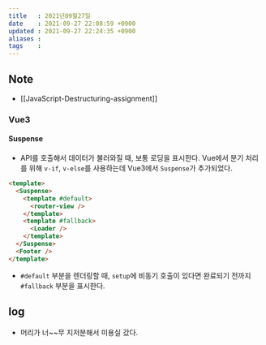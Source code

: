 ```yaml
---
title   : 2021년09월27일 
date    : 2021-09-27 22:08:59 +0900
updated : 2021-09-27 22:24:35 +0900
aliases : 
tags    : 
---
```

## Note  
- [[JavaScript-Destructuring-assignment]]

### Vue3  
#### Suspense  
- API를 호출해서 데이터가 불러와질 때, 보통 로딩을 표시한다. Vue에서 분기 처리를 위해 `v-if`, `v-else`를 사용하는데 Vue3에서 `Suspense`가 추가되었다.
```html
<template>
  <Suspense>
    <template #default>
      <router-view />
    </template>
    <template #fallback>
      <Loader />
    </template>
  </Suspense>
  <Footer />
</template>
```
- `#default` 부분을 렌더링할 때, `setup`에 비동기 호출이 있다면 완료되기 전까지 `#fallback` 부분을 표시한다.

## log
- 머리가 너~~무 지저분해서 미용실 갔다. 
